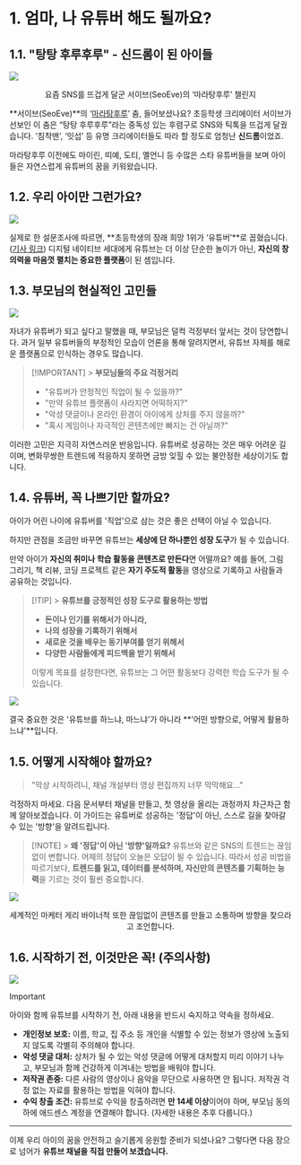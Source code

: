 # 1. 엄마, 나 유튜버 해도 될까요?

## 1.1. "탕탕 후루후루" - 신드롬이 된 아이들

<img src="src/01/seoeve.jpg" />

<p align="center">요즘 SNS를 뜨겁게 달군 서이브(SeoEve)의 ‘마라탕후루’ 챌린지</p>

**서이브(SeoEve)**의 ‘[마라탕후루](https://www.youtube.com/watch?v=Cs35Hv33dK0)’ 춤, 들어보셨나요?
초등학생 크리에이터 서이브가 선보인 이 춤은 “탕탕 후루후루”라는 중독성 있는 후렴구로 SNS와 틱톡을 뜨겁게 달궜습니다. ‘침착맨’, ‘잇섭’ 등 유명 크리에이터들도 따라 할 정도로 엄청난 **신드롬**이었죠.

마라탕후루 이전에도 마이린, 띠예, 도티, 옐언니 등 수많은 스타 유튜버들을 보며 아이들은 자연스럽게 유튜버의 꿈을 키워왔습니다.

## 1.2. 우리 아이만 그런가요?

<img src="src/01/kidsyoutuberex.png" />

실제로 한 설문조사에 따르면, **초등학생의 장래 희망 1위가 ‘유튜버’**로 꼽혔습니다. ([기사 링크](https://www.nocutnews.co.kr/news/5937146))
디지털 네이티브 세대에게 유튜브는 더 이상 단순한 놀이가 아닌, **자신의 창의력을 마음껏 펼치는 중요한 플랫폼**이 된 셈입니다.

## 1.3. 부모님의 현실적인 고민들

<img src="src/01/gomin.png" />

자녀가 유튜버가 되고 싶다고 말했을 때, 부모님은 덜컥 걱정부터 앞서는 것이 당연합니다. 과거 일부 유튜버들의 부정적인 모습이 언론을 통해 알려지면서, 유튜브 자체를 해로운 플랫폼으로 인식하는 경우도 많습니다.

> [!IMPORTANT] > **부모님들의 주요 걱정거리**
>
> - "유튜버가 안정적인 직업이 될 수 있을까?"
> - "만약 유튜브 플랫폼이 사라지면 어떡하지?"
> - "악성 댓글이나 온라인 환경이 아이에게 상처를 주지 않을까?"
> - "혹시 게임이나 자극적인 콘텐츠에만 빠지는 건 아닐까?"

이러한 고민은 지극히 자연스러운 반응입니다. 유튜버로 성공하는 것은 매우 어려운 길이며, 변화무쌍한 트렌드에 적응하지 못하면 금방 잊힐 수 있는 불안정한 세상이기도 합니다.

## 1.4. 유튜버, 꼭 나쁘기만 할까요?

아이가 어린 나이에 유튜버를 '직업'으로 삼는 것은 좋은 선택이 아닐 수 있습니다.

하지만 관점을 조금만 바꾸면 유튜브는 **세상에 단 하나뿐인 성장 도구**가 될 수 있습니다.

만약 아이가 **자신의 취미나 학습 활동을 콘텐츠로 만든다**면 어떨까요?
예를 들어, 그림 그리기, 책 리뷰, 코딩 프로젝트 같은 **자기 주도적 활동**을 영상으로 기록하고 사람들과 공유하는 것입니다.

> [!TIP] > **유튜브를 긍정적인 성장 도구로 활용하는 방법**
>
> - **돈이나 인기를 위해서가 아니라,**
> - **나의 성장을 기록하기 위해서**
> - **새로운 것을 배우는 동기부여를 얻기 위해서**
> - **다양한 사람들에게 피드백을 받기 위해서**
>
> 이렇게 목표를 설정한다면, 유튜브는 그 어떤 활동보다 강력한 학습 도구가 될 수 있습니다.

<img src="src/01/nachimvan.png" />

결국 중요한 것은 '유튜브를 하느냐, 마느냐'가 아니라 **'어떤 방향으로, 어떻게 활용하느냐'**입니다.

## 1.5. 어떻게 시작해야 할까요?

> "막상 시작하려니, 채널 개설부터 영상 편집까지 너무 막막해요..."

걱정하지 마세요. 다음 문서부터 채널을 만들고, 첫 영상을 올리는 과정까지 차근차근 함께 알아보겠습니다. 이 가이드는 유튜버로 성공하는 '정답'이 아닌, 스스로 길을 찾아갈 수 있는 '방향'을 알려드립니다.

> [!NOTE] > **왜 '정답'이 아닌 '방향'일까요?**
> 유튜브와 같은 SNS의 트렌드는 끊임없이 변합니다. 어제의 정답이 오늘은 오답이 될 수 있습니다. 따라서 성공 비법을 따르기보다, **트렌드를 읽고, 데이터를 분석하며, 자신만의 콘텐츠를 기획하는 능력**을 기르는 것이 훨씬 중요합니다.

<img src="src/01/gary.jpg" />

<p align="center">세계적인 마케터 게리 바이너척 또한 끊임없이 콘텐츠를 만들고 소통하며 방향을 찾으라고 조언합니다.</p>

## 1.6. 시작하기 전, 이것만은 꼭! (주의사항)

<img src="src/01/attention.png" />

> [!IMPORTANT]
> 아이와 함께 유튜브를 시작하기 전, 아래 내용을 반드시 숙지하고 약속을 정하세요.
>
> - **개인정보 보호:** 이름, 학교, 집 주소 등 개인을 식별할 수 있는 정보가 영상에 노출되지 않도록 각별히 주의해야 합니다.
> - **악성 댓글 대처:** 상처가 될 수 있는 악성 댓글에 어떻게 대처할지 미리 이야기 나누고, 부모님과 함께 건강하게 이겨내는 방법을 배워야 합니다.
> - **저작권 존중:** 다른 사람의 영상이나 음악을 무단으로 사용하면 안 됩니다. 저작권 걱정 없는 자료를 활용하는 방법을 익혀야 합니다.
> - **수익 창출 조건:** 유튜브로 수익을 창출하려면 **만 14세 이상**이어야 하며, 부모님 동의 하에 애드센스 계정을 연결해야 합니다. (자세한 내용은 추후 다룹니다.)

---

이제 우리 아이의 꿈을 안전하고 슬기롭게 응원할 준비가 되셨나요?
그렇다면 다음 장으로 넘어가 **유튜브 채널을 직접 만들어 보겠습니다.**
